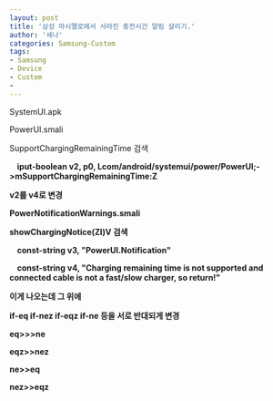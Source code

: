 ```yaml
---
layout: post
title: '삼성 마시멜로에서 사라진 충전시간 알림 살리기.'
author: '세나'
categories: Samsung-Custom
tags:
- Samsung
- Device
- Custom
-
---
```



<script> location.href='https://cafe.naver.com/develoid/696405' ; </script>

<p>SystemUI.apk</p><p>PowerUI.smali</p><p>SupportChargingRemainingTime 검색</p><p><b>&nbsp;&nbsp;&nbsp; iput-boolean v2, p0, Lcom/android/systemui/power/PowerUI;-&gt;mSupportChargingRemainingTime:Z</p><p>v2를 v4로 변경</p><p>PowerNotificationWarnings.smali</p><p>showChargingNotice(ZI)V 검색</p><p><b>&nbsp;&nbsp;&nbsp; const-string v3, "PowerUI.Notification"</p><p>&nbsp;&nbsp;&nbsp; const-string v4, "Charging remaining time is not supported and connected cable is not a fast/slow charger, so return!"</p><p>이게 나오는데 그 위에</p><p>if-eq if-nez if-eqz if-ne 등을 서로 반대되게 변경</p><p>eq&gt;&gt;&gt;ne</p><p>eqz&gt;&gt;nez</p><p>ne&gt;&gt;eq</p><p>nez&gt;&gt;eqz</p>
